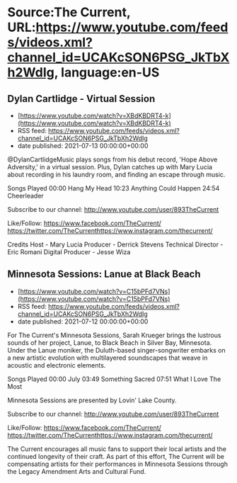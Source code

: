 # Source:The Current, URL:https://www.youtube.com/feeds/videos.xml?channel_id=UCAKcSON6PSG_JkTbXh2WdIg, language:en-US

## Dylan Cartlidge - Virtual Session
 - [https://www.youtube.com/watch?v=XBdKBDRT4-k](https://www.youtube.com/watch?v=XBdKBDRT4-k)
 - RSS feed: https://www.youtube.com/feeds/videos.xml?channel_id=UCAKcSON6PSG_JkTbXh2WdIg
 - date published: 2021-07-13 00:00:00+00:00

@DylanCartlidgeMusic plays songs from his debut record, 'Hope Above Adversity,' in a virtual session. Plus, Dylan catches up with Mary Lucia about recording in his laundry room, and finding an escape through music.

Songs Played
00:00 Hang My Head
10:23 Anything Could Happen
24:54 Cheerleader

Subscribe to our channel:
http://www.youtube.com/user/893TheCurrent

Like/Follow:
https://www.facebook.com/TheCurrent/​​​​
https://twitter.com/TheCurrent​​​​
https://www.instagram.com/thecurrent/

Credits
Host - Mary Lucia
Producer - Derrick Stevens
Technical Director - Eric Romani
Digital Producer - Jesse Wiza

## Minnesota Sessions: Lanue at Black Beach
 - [https://www.youtube.com/watch?v=C15bPFd7VNs](https://www.youtube.com/watch?v=C15bPFd7VNs)
 - RSS feed: https://www.youtube.com/feeds/videos.xml?channel_id=UCAKcSON6PSG_JkTbXh2WdIg
 - date published: 2021-07-12 00:00:00+00:00

For The Current's Minnesota Sessions, Sarah Krueger brings the lustrous sounds of her project, Lanue, to Black Beach in Silver Bay, Minnesota. Under the Lanue moniker, the Duluth-based singer-songwriter embarks on a new artistic evolution with multilayered soundscapes that weave in acoustic and electronic elements. 

Songs Played
00:00 July
03:49 Something Sacred
07:51 What I Love The Most

Minnesota Sessions are presented by Lovin' Lake County. 

Subscribe to our channel:
http://www.youtube.com/user/893TheCurrent

Like/Follow:
https://www.facebook.com/TheCurrent/​​​​
https://twitter.com/TheCurrent​​​​
https://www.instagram.com/thecurrent/

The Current encourages all music fans to support their local artists and the continued longevity of their craft. As part of this effort, The Current will be compensating artists for their performances in Minnesota Sessions through the Legacy Amendment Arts and Cultural Fund.

